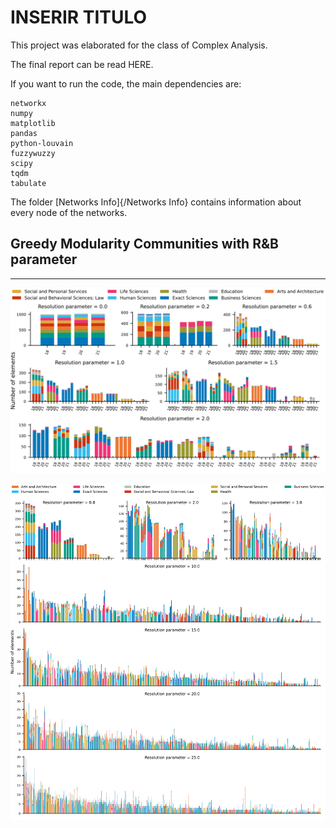 # INSERIR TITULO

This project was elaborated for the class of Complex Analysis.

The final report can be read HERE.

If you want to run the code, the main dependencies are:

    networkx
    numpy
    matplotlib
    pandas
    python-louvain
    fuzzywuzzy
    scipy
    tqdm
    tabulate
    
The folder [Networks Info]{/Networks Info} contains information about every node of the networks.

## Greedy Modularity Communities with R&B parameter

---

![image 1](images/modularity_communities_by_field.svg)

![image 2](images/modularity_communities_by_field_extra.svg)